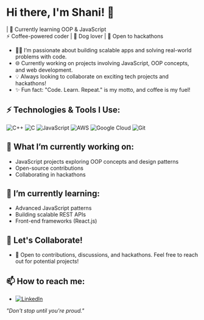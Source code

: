 # Hi there, I'm Shani! 👋

| 🌱 Currently learning OOP & JavaScript  
⚡ Coffee-powered coder | 🐶 Dog lover | 🚀 Open to hackathons

- 👩‍💻 I’m passionate about building scalable apps and solving real-world problems with code.  
- 🌐 Currently working on projects involving JavaScript, OOP concepts, and web development.  
- 💡 Always looking to collaborate on exciting tech projects and hackathons!  
- ✨ Fun fact: "Code. Learn. Repeat." is my motto, and coffee is my fuel!

## ⚡ Technologies & Tools I Use:


![C++](https://img.shields.io/badge/-C++-00599C?style=flat-square&logo=c%2B%2B&logoColor=white)
![C](https://img.shields.io/badge/-C-00599C?style=flat-square&logo=c&logoColor=white)
![JavaScript](https://img.shields.io/badge/-JavaScript-F7DF1E?style=flat-square&logo=javascript&logoColor=black)
![AWS](https://img.shields.io/badge/AWS-%23FF9900.svg?style=flat-square&logo=amazon-aws&logoColor=white)
![Google Cloud](https://img.shields.io/badge/Google%20Cloud-%234285F4.svg?style=flat-square&logo=google-cloud&logoColor=white)
![Git](https://img.shields.io/badge/-Git-F05032?style=flat-square&logo=git)

## 🔭 What I’m currently working on:
- JavaScript projects exploring OOP concepts and design patterns
- Open-source contributions
- Collaborating in hackathons

## 🌱 I’m currently learning:
- Advanced JavaScript patterns
- Building scalable REST APIs
- Front-end frameworks (React.js)

## 🚀 Let's Collaborate!
- 💬 Open to contributions, discussions, and hackathons. Feel free to reach out for potential projects!

## 📫 How to reach me:
- [![LinkedIn](https://img.shields.io/badge/LinkedIn-blue?style=flat&logo=linkedin&logoColor=white)](https://linkedin.com/in/shaaaniii)


*"Don't stop until you're proud."*
